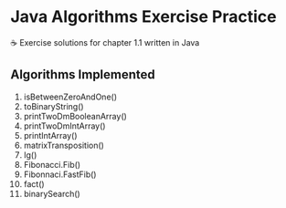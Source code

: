 # Java Algorithms Exercise Practice
☕ Exercise solutions for chapter 1.1 written in Java

## Algorithms Implemented
1. isBetweenZeroAndOne()
2. toBinaryString()
3. printTwoDmBooleanArray()
4. printTwoDmIntArray()
5. printIntArray()
6. matrixTransposition()
7. lg()
8. Fibonacci.Fib()
9. Fibonnaci.FastFib()
10. fact()
11. binarySearch()
